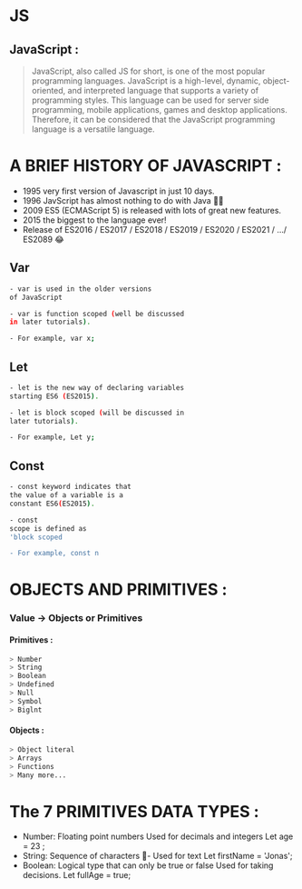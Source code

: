 # JS
## JavaScript :
> JavaScript, also called JS for short, is one of the most popular 
> programming languages. JavaScript is a high-level, dynamic, object-
> oriented, and interpreted language that supports a variety of 
> programming styles. This language can be used for server side 
> programming, mobile applications, games and desktop 
> applications. Therefore, it can be considered that the JavaScript 
> programming language is a versatile language.


# A BRIEF HISTORY OF JAVASCRIPT :
- 1995 very first version of Javascript in just 10 days.
- 1996 JavScript has almost nothing to do with Java ☝🏻
- 2009 ES5 (ECMAScript 5) is released with lots of great new features.
- 2015 the biggest to the language ever!
- Release of ES2016 / ES2017 / ES2018 / ES2019 / ES2020 / ES2021 / .../ ES2089 😂


## Var
```sh
- var is used in the older versions
of JavaScript

- var is function scoped (well be discussed
in later tutorials).

- For example, var x;
```


## Let
```sh
- let is the new way of declaring variables
starting ES6 (ES2015).

- let is block scoped (will be discussed in
later tutorials).

- For example, Let y;
```


## Const
```sh
- const keyword indicates that
the value of a variable is a
constant ES6(ES2015).

- const
scope is defined as
'block scoped

- For example, const n
```

# OBJECTS AND PRIMITIVES :
### Value -> Objects  or  Primitives
#### Primitives :
```sh
> Number
> String  
> Boolean
> Undefined
> Null
> Symbol
> Biglnt
```

#### Objects :
```sh
> Object literal
> Arrays
> Functions
> Many more...
```

# The 7 PRIMITIVES  DATA TYPES :
- Number: Floating point numbers Used for decimals and integers   Let age = 23 ;
- String: Sequence of characters - Used for text   Let firstName = 'Jonas';
- Boolean: Logical type that can only be true or false Used for taking decisions.   Let fullAge = true;
